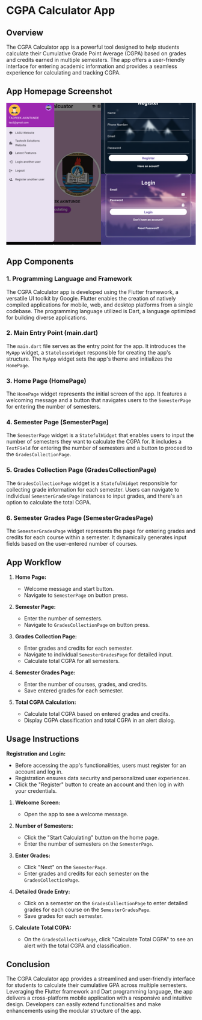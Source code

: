 # CGPA Calculator App

## Overview

The CGPA Calculator app is a powerful tool designed to help students calculate their Cumulative Grade Point Average (CGPA) based on grades and credits earned in multiple semesters. The app offers a user-friendly interface for entering academic information and provides a seamless experience for calculating and tracking CGPA.
## App Homepage Screenshot
![CGPA Calculator App](https://github.com/taotechs/CGPA_CALCULATOR/blob/main/download.png)

## App Components

### 1. Programming Language and Framework

The CGPA Calculator app is developed using the Flutter framework, a versatile UI toolkit by Google. Flutter enables the creation of natively compiled applications for mobile, web, and desktop platforms from a single codebase. The programming language utilized is Dart, a language optimized for building diverse applications.

### 2. Main Entry Point (main.dart)

The `main.dart` file serves as the entry point for the app. It introduces the `MyApp` widget, a `StatelessWidget` responsible for creating the app's structure. The `MyApp` widget sets the app's theme and initializes the `HomePage`.

### 3. Home Page (HomePage)

The `HomePage` widget represents the initial screen of the app. It features a welcoming message and a button that navigates users to the `SemesterPage` for entering the number of semesters.

### 4. Semester Page (SemesterPage)

The `SemesterPage` widget is a `StatefulWidget` that enables users to input the number of semesters they want to calculate the CGPA for. It includes a `TextField` for entering the number of semesters and a button to proceed to the `GradesCollectionPage`.

### 5. Grades Collection Page (GradesCollectionPage)

The `GradesCollectionPage` widget is a `StatefulWidget` responsible for collecting grade information for each semester. Users can navigate to individual `SemesterGradesPage` instances to input grades, and there's an option to calculate the total CGPA.

### 6. Semester Grades Page (SemesterGradesPage)

The `SemesterGradesPage` widget represents the page for entering grades and credits for each course within a semester. It dynamically generates input fields based on the user-entered number of courses.

## App Workflow

1. **Home Page:**
   - Welcome message and start button.
   - Navigate to `SemesterPage` on button press.

2. **Semester Page:**
   - Enter the number of semesters.
   - Navigate to `GradesCollectionPage` on button press.

3. **Grades Collection Page:**
   - Enter grades and credits for each semester.
   - Navigate to individual `SemesterGradesPage` for detailed input.
   - Calculate total CGPA for all semesters.

4. **Semester Grades Page:**
   - Enter the number of courses, grades, and credits.
   - Save entered grades for each semester.

5. **Total CGPA Calculation:**
   - Calculate total CGPA based on entered grades and credits.
   - Display CGPA classification and total CGPA in an alert dialog.

## Usage Instructions

 **Registration and Login:**
   - Before accessing the app's functionalities, users must register for an account and log in.
   - Registration ensures data security and personalized user experiences.
   - Click the "Register" button to create an account and then log in with your credentials.

1. **Welcome Screen:**
   - Open the app to see a welcome message.

2. **Number of Semesters:**
   - Click the "Start Calculating" button on the home page.
   - Enter the number of semesters on the `SemesterPage`.

3. **Enter Grades:**
   - Click "Next" on the `SemesterPage`.
   - Enter grades and credits for each semester on the `GradesCollectionPage`.

4. **Detailed Grade Entry:**
   - Click on a semester on the `GradesCollectionPage` to enter detailed grades for each course on the `SemesterGradesPage`.
   - Save grades for each semester.

5. **Calculate Total CGPA:**
   - On the `GradesCollectionPage`, click "Calculate Total CGPA" to see an alert with the total CGPA and classification.

## Conclusion

The CGPA Calculator app provides a streamlined and user-friendly interface for students to calculate their cumulative GPA across multiple semesters. Leveraging the Flutter framework and Dart programming language, the app delivers a cross-platform mobile application with a responsive and intuitive design. Developers can easily extend functionalities and make enhancements using the modular structure of the app.
